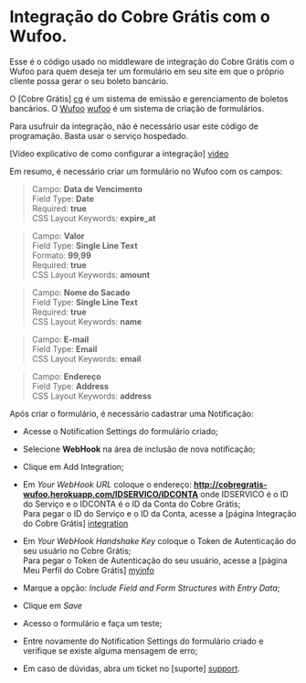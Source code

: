 Integração do Cobre Grátis com o Wufoo.
=================

Esse é o código usado no middleware de integração do Cobre Grátis com o Wufoo para quem deseja ter um formulário em seu site em que o próprio cliente possa gerar o seu boleto bancário.

O [Cobre Grátis] [cg] é um sistema de emissão e gerenciamento de boletos bancários.
O [Wufoo] [wufoo] é um sistema de criação de formulários.

Para usufruir da integração, não é necessário usar este código de programação. Basta usar o serviço hospedado.

[Vídeo explicativo de como configurar a integração] [video]

Em resumo, é necessário criar um formulário no Wufoo com os campos:

> Campo: **Data de Vencimento**<br>
Field Type: **Date**<br>
Required: **true**<br>
CSS Layout Keywords: **expire_at**

> Campo: **Valor**<br>
Field Type: **Single Line Text**<br>
Formato: **99,99**<br>
Required: **true**<br>
CSS Layout Keywords: **amount**<br>

> Campo: **Nome do Sacado**<br>
Field Type: **Single Line Text**<br>
Required: **true**<br>
CSS Layout Keywords: **name**<br>

> Campo: **E-mail**<br>
Field Type: **Email**<br>
CSS Layout Keywords: **email**<br>

> Campo: **Endereço**<br>
Field Type: **Address**<br>
CSS Layout Keywords: **address**<br>

Após criar o formulário, é necessário cadastrar uma Notificação:

* Acesse o Notification Settings do formulário criado;
* Selecione **WebHook** na área de inclusão de nova notificação;
* Clique em Add Integration;
* Em _Your WebHook URL_ coloque o endereço: **http://cobregratis-wufoo.herokuapp.com/IDSERVICO/IDCONTA** onde IDSERVICO é o ID do Serviço e o IDCONTA é o ID da Conta do Cobre Grátis;<br>
Para pegar o ID do Serviço e o ID da Conta, acesse a [página Integração do Cobre Grátis] [integration]
* Em _Your WebHook Handshake Key_ coloque o Token de Autenticação do seu usuário no Cobre Grátis;<br>
Para pegar o Token de Autenticação do seu usuário, acesse a [página Meu Perfil do Cobre Grátis] [myinfo]
* Marque a opção: _Include Field and Form Structures with Entry Data_;
* Clique em _Save_
* Acesso o formulário e faça um teste;
* Entre novamente do Notification Settings do formulário criado e verifique se existe alguma mensagem de erro;
* Em caso de dúvidas, abra um ticket no [suporte] [support].

  [cg]: http://cobregratis.com.br
  [wufoo]: http://wufoo.com
  [video]: http://screencast.com/t/qdbGoccFEQj
  [integration]: https://app.cobregratis.com.br/integration
  [myinfo]: https://app.cobregratis.com.br/myinfo
  [support]: http://suporte.cobregratis.com.br